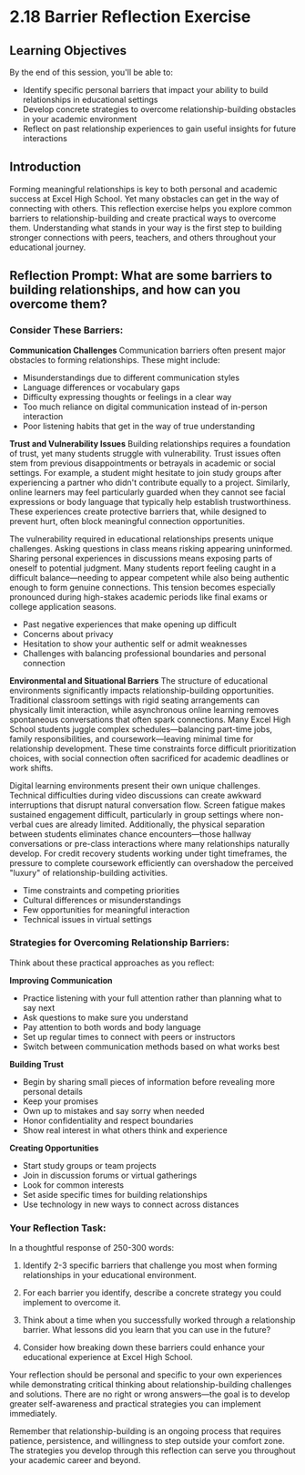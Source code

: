 # 2.18 Barrier Reflection Exercise

## Learning Objectives

By the end of this session, you'll be able to:
- Identify specific personal barriers that impact your ability to build relationships in educational settings
- Develop concrete strategies to overcome relationship-building obstacles in your academic environment
- Reflect on past relationship experiences to gain useful insights for future interactions

## Introduction
Forming meaningful relationships is key to both personal and academic success at Excel High School. Yet many obstacles can get in the way of connecting with others. This reflection exercise helps you explore common barriers to relationship-building and create practical ways to overcome them. Understanding what stands in your way is the first step to building stronger connections with peers, teachers, and others throughout your educational journey.

## Reflection Prompt: What are some barriers to building relationships, and how can you overcome them?

### Consider These Barriers:

**Communication Challenges**
Communication barriers often present major obstacles to forming relationships. These might include:
- Misunderstandings due to different communication styles
- Language differences or vocabulary gaps
- Difficulty expressing thoughts or feelings in a clear way
- Too much reliance on digital communication instead of in-person interaction
- Poor listening habits that get in the way of true understanding

**Trust and Vulnerability Issues**
Building relationships requires a foundation of trust, yet many students struggle with vulnerability. Trust issues often stem from previous disappointments or betrayals in academic or social settings. For example, a student might hesitate to join study groups after experiencing a partner who didn't contribute equally to a project. Similarly, online learners may feel particularly guarded when they cannot see facial expressions or body language that typically help establish trustworthiness. These experiences create protective barriers that, while designed to prevent hurt, often block meaningful connection opportunities.

The vulnerability required in educational relationships presents unique challenges. Asking questions in class means risking appearing uninformed. Sharing personal experiences in discussions means exposing parts of oneself to potential judgment. Many students report feeling caught in a difficult balance—needing to appear competent while also being authentic enough to form genuine connections. This tension becomes especially pronounced during high-stakes academic periods like final exams or college application seasons.

- Past negative experiences that make opening up difficult
- Concerns about privacy
- Hesitation to show your authentic self or admit weaknesses
- Challenges with balancing professional boundaries and personal connection

**Environmental and Situational Barriers**
The structure of educational environments significantly impacts relationship-building opportunities. Traditional classroom settings with rigid seating arrangements can physically limit interaction, while asynchronous online learning removes spontaneous conversations that often spark connections. Many Excel High School students juggle complex schedules—balancing part-time jobs, family responsibilities, and coursework—leaving minimal time for relationship development. These time constraints force difficult prioritization choices, with social connection often sacrificed for academic deadlines or work shifts.

Digital learning environments present their own unique challenges. Technical difficulties during video discussions can create awkward interruptions that disrupt natural conversation flow. Screen fatigue makes sustained engagement difficult, particularly in group settings where non-verbal cues are already limited. Additionally, the physical separation between students eliminates chance encounters—those hallway conversations or pre-class interactions where many relationships naturally develop. For credit recovery students working under tight timeframes, the pressure to complete coursework efficiently can overshadow the perceived "luxury" of relationship-building activities.

- Time constraints and competing priorities
- Cultural differences or misunderstandings
- Few opportunities for meaningful interaction
- Technical issues in virtual settings

### Strategies for Overcoming Relationship Barriers:

Think about these practical approaches as you reflect:

**Improving Communication**
- Practice listening with your full attention rather than planning what to say next
- Ask questions to make sure you understand
- Pay attention to both words and body language
- Set up regular times to connect with peers or instructors
- Switch between communication methods based on what works best

**Building Trust**
- Begin by sharing small pieces of information before revealing more personal details
- Keep your promises
- Own up to mistakes and say sorry when needed
- Honor confidentiality and respect boundaries
- Show real interest in what others think and experience

**Creating Opportunities**
- Start study groups or team projects
- Join in discussion forums or virtual gatherings
- Look for common interests
- Set aside specific times for building relationships
- Use technology in new ways to connect across distances

### Your Reflection Task:

In a thoughtful response of 250-300 words:

1. Identify 2-3 specific barriers that challenge you most when forming relationships in your educational environment.

2. For each barrier you identify, describe a concrete strategy you could implement to overcome it.

3. Think about a time when you successfully worked through a relationship barrier. What lessons did you learn that you can use in the future?

4. Consider how breaking down these barriers could enhance your educational experience at Excel High School.

Your reflection should be personal and specific to your own experiences while demonstrating critical thinking about relationship-building challenges and solutions. There are no right or wrong answers—the goal is to develop greater self-awareness and practical strategies you can implement immediately.

Remember that relationship-building is an ongoing process that requires patience, persistence, and willingness to step outside your comfort zone. The strategies you develop through this reflection can serve you throughout your academic career and beyond.